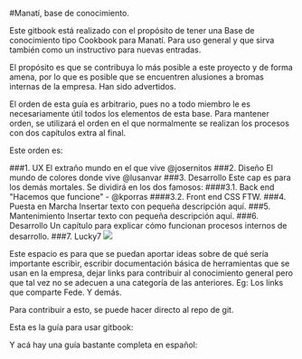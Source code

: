 #Manatí, base de conocimiento.

Este gitbook está realizado con el propósito de tener una Base de conocimiento tipo Cookbook para Manatí. Para uso general y que sirva también como un instructivo para nuevas entradas.

El propósito es que se contribuya lo más posible a este proyecto y de forma amena, por lo que es posible que se encuentren alusiones a bromas internas de la empresa. Han sido advertidos.

El orden de esta guía es arbitrario, pues no a todo miembro le es necesariamente útil todos los elementos de esta base. Para mantener orden, se utilizará el orden en el que normalmente se realizan los procesos con dos capítulos extra al final.

Este orden es:

###1. UX
El extraño mundo en el que vive @josernitos
###2. Diseño
El mundo de colores donde vive @lusanvar
###3. Desarrollo
Este cap es para los demás mortales. Se dividirá en los dos famosos:
####3.1. Back end
"Hacemos que funcione" - @kporras
####3.2. Front end
CSS FTW.
###4. Puesta en Marcha
Insertar texto con pequeña descripción aquí.
###5. Mantenimiento
Insertar texto con pequeña descripción aquí.
###6. Desarrollo
Un capítulo para explicar cómo funcionan procesos internos de desarrollo. 
###7. Lucky7
![](http://www.mariowiki.com/images/4/4a/Lucky7.png)

Este espacio es para que se puedan aportar ideas sobre de qué sería importante escribir, escribir documentación básica de herramientas que se usan en la empresa, dejar links para contribuir al conocimiento general pero que tal vez no se adecuen a una categoría de las anteriores. Eg: Los links que comparte Fede.
Y demás.

Para contribuir a esto, se puede hacer directo al repo de git.

Esta es la guía para usar gitbook:
[](https://help.gitbook.com/index.html)

Y acá hay una guía bastante completa en español:
[](http://inyenia.github.io/gitbook-template/)








































































































































































































































































































































































































































































































































































































































































































































































































